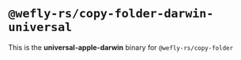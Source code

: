# `@wefly-rs/copy-folder-darwin-universal`

This is the **universal-apple-darwin** binary for `@wefly-rs/copy-folder`

